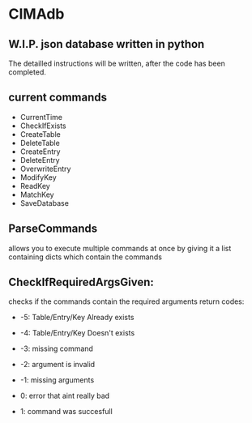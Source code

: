 # CIMAdb
## W.I.P. json database written in python

The detailled instructions will be written, after the code has been completed.

## current commands

+ CurrentTime
+ CheckIfExists
+ CreateTable
+ DeleteTable
+ CreateEntry
+ DeleteEntry
+ OverwriteEntry
+ ModifyKey
+ ReadKey
+ MatchKey
+ SaveDatabase

## ParseCommands

allows you to execute multiple commands at once by giving it a list containing dicts which contain the commands

## CheckIfRequiredArgsGiven:
checks if the commands contain the required arguments
return codes:

+ -5: Table/Entry/Key Already exists

+ -4: Table/Entry/Key Doesn't exists

+ -3: missing command

+ -2: argument is invalid

+ -1: missing arguments

+ 0: error that aint really bad

+ 1: command was succesfull
